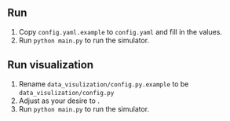 ## Run

1. Copy `config.yaml.example` to `config.yaml` and fill in the values.
2. Run `python main.py` to run the simulator.

## Run visualization

1. Rename `data_visulization/config.py.example` to be `data_visulization/config.py`
2. Adjust as your desire to .
3. Run `python main.py` to run the simulator. 